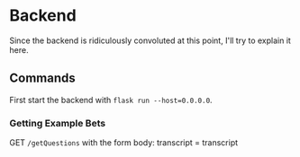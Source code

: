 # Backend
Since the backend is ridiculously convoluted at this point, I'll try to explain it here.

## Commands
First start the backend with `flask run --host=0.0.0.0`.

### Getting Example Bets
GET
`/getQuestions`
with the form body:
transcript = transcript
